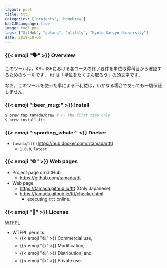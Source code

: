 ```yaml
---
layout: post
title: ttt
categories: ['projects', 'homebrew']
hasCJKLanguage: true
image: tool.png
tags: ["GitHub", "golang", "utility", "Kyoto Sangyo University"]
date: 2019-10-06
---
```


### {{< emoji ":speaking_head:" >}} Overview

このツールは，KSU ISEにおける各コースの終了要件を単位取得科目から確認するためのツールです．
ttt は「単位をたくさん取ろう」の頭文字です．

なお，このツールを使った事による不利益は，いかなる場合であっても一切保証しません．

### {{< emoji ":beer_mug:" >}} Install

```sh
$ brew tap tamada/brew # <- the first time only.
$ brew install ttt
```

### {{< emoji ":spouting_whale:" >}} Docker

* `tamada/ttt` (https://hub.docker.com/r/tamada/ttt)
    * `1.0.0`, `latest`

### {{< emoji ":globe_with_meridians:" >}} Web pages

* Project page on GitHub
    * https://github.com/tamada/ttt
* Web page
    * https://tamada.github.io/ttt (Only Japanese)
    * https://tamada.github.io/ttt/checker.html
        * executing `ttt` online.

### {{< emoji ":scroll:" >}} License

[WTFPL](https://github.com/tamada/uniq2/blob/master/LICENSE)

* WTFPL permits
    * {{< emoji ":thumbsup:" >}} Commercial use,
    * {{< emoji ":thumbsup:" >}} Modification,
    * {{< emoji ":thumbsup:" >}} Distribution, and
    * {{< emoji ":thumbsup:" >}} Private use.
